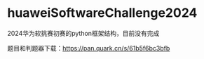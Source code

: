 # huaweiSoftwareChallenge2024
2024华为软挑赛初赛的python框架结构，目前没有完成

题目和判题器下载：https://pan.quark.cn/s/61b5f6bc3bfb
